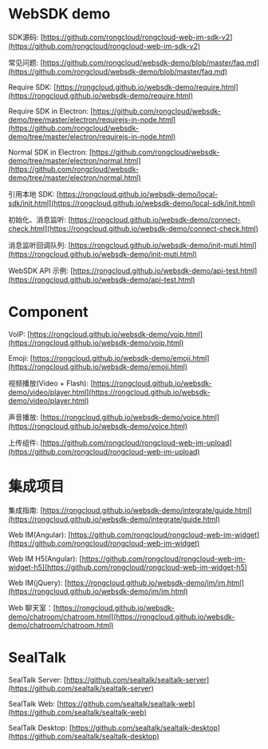# WebSDK demo

SDK源码: [https://github.com/rongcloud/rongcloud-web-im-sdk-v2](https://github.com/rongcloud/rongcloud-web-im-sdk-v2)

常见问题: [https://github.com/rongcloud/websdk-demo/blob/master/faq.md](https://github.com/rongcloud/websdk-demo/blob/master/faq.md)

Require SDK: [https://rongcloud.github.io/websdk-demo/require.html](https://rongcloud.github.io/websdk-demo/require.html)

Require SDK in Electron: [https://github.com/rongcloud/websdk-demo/tree/master/electron/requirejs-in-node.html](https://github.com/rongcloud/websdk-demo/tree/master/electron/requirejs-in-node.html)

Normal SDK in Electron: [https://github.com/rongcloud/websdk-demo/tree/master/electron/normal.html](https://github.com/rongcloud/websdk-demo/tree/master/electron/normal.html)

引用本地 SDK: [https://rongcloud.github.io/websdk-demo/local-sdk/init.html](https://rongcloud.github.io/websdk-demo/local-sdk/init.html)

初始化、消息监听: [https://rongcloud.github.io/websdk-demo/connect-check.html](https://rongcloud.github.io/websdk-demo/connect-check.html)

消息监听回调队列: [https://rongcloud.github.io/websdk-demo/init-muti.html](https://rongcloud.github.io/websdk-demo/init-muti.html)

WebSDK API 示例: [https://rongcloud.github.io/websdk-demo/api-test.html](https://rongcloud.github.io/websdk-demo/api-test.html)


# Component

VoIP: [https://rongcloud.github.io/websdk-demo/voip.html](https://rongcloud.github.io/websdk-demo/voip.html)

Emoji: [https://rongcloud.github.io/websdk-demo/emoji.html](https://rongcloud.github.io/websdk-demo/emoji.html)

视频播放(Video + Flash): [https://rongcloud.github.io/websdk-demo/video/player.html](https://rongcloud.github.io/websdk-demo/video/player.html)

声音播放: [https://rongcloud.github.io/websdk-demo/voice.html](https://rongcloud.github.io/websdk-demo/voice.html)

上传组件: [https://github.com/rongcloud/rongcloud-web-im-upload](https://github.com/rongcloud/rongcloud-web-im-upload)


# 集成项目

集成指南: [https://rongcloud.github.io/websdk-demo/integrate/guide.html](https://rongcloud.github.io/websdk-demo/integrate/guide.html)

Web IM(Angular): [https://github.com/rongcloud/rongcloud-web-im-widget](https://github.com/rongcloud/rongcloud-web-im-widget)

Web IM H5(Angular): [https://github.com/rongcloud/rongcloud-web-im-widget-h5](https://github.com/rongcloud/rongcloud-web-im-widget-h5)

Web IM(jQuery): [https://rongcloud.github.io/websdk-demo/im/im.html](https://rongcloud.github.io/websdk-demo/im/im.html)

Web 聊天室：[https://rongcloud.github.io/websdk-demo/chatroom/chatroom.html](https://rongcloud.github.io/websdk-demo/chatroom/chatroom.html)


# SealTalk

SealTalk Server: [https://github.com/sealtalk/sealtalk-server](https://github.com/sealtalk/sealtalk-server)

SealTalk Web: [https://github.com/sealtalk/sealtalk-web](https://github.com/sealtalk/sealtalk-web)

SealTalk Desktop: [https://github.com/sealtalk/sealtalk-desktop](https://github.com/sealtalk/sealtalk-desktop)




